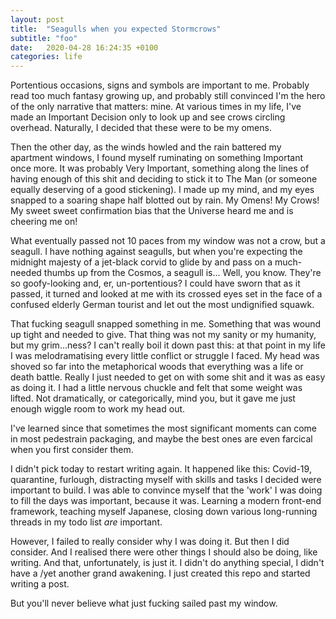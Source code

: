 ```yaml
---
layout: post
title:  "Seagulls when you expected Stormcrows"
subtitle: "foo"
date:   2020-04-28 16:24:35 +0100
categories: life
---
```

Portentious occasions, signs and symbols are important to me. Probably read too much fantasy growing up, and probably still convinced I'm the hero of the only narrative that matters: mine. At various times in my life, I've made an Important Decision only to look up and see crows circling overhead. Naturally, I decided that these were to be my omens.

Then the other day, as the winds howled and the rain battered my apartment windows, I found myself ruminating on something Important once more. It was probably Very Important, something along the lines of having enough of this shit and deciding to stick it to The Man (or someone equally deserving of a good stickening). I made up my mind, and my eyes snapped to a soaring shape half blotted out by rain. My Omens! My Crows! My sweet sweet confirmation bias that the Universe heard me and is cheering me on!

What eventually passed not 10 paces from my window was not a crow, but a seagull. I have nothing against seagulls, but when you're expecting the midnight majesty of a jet-black corvid to glide by and pass on a much-needed thumbs up from the Cosmos, a seagull is... Well, you know. They're so goofy-looking and, er, un-portentious? I could have sworn that as it passed, it turned and looked at me with its crossed eyes set in the face of a confused elderly German tourist and let out the most undignified squawk.

That fucking seagull snapped something in me. Something that was wound up tight and needed to give. That thing was not my sanity or my humanity, but my grim...ness? I can't really boil it down past this: at that point in my life I was melodramatising every little conflict or struggle I faced. My head was shoved so far into the metaphorical woods that everything was a life or death battle. Really I just needed to get on with some shit and it was as easy as doing it. I had a little nervous chuckle and felt that some weight was lifted. Not dramatically, or categorically, mind you, but it gave me just enough wiggle room to work my head out.

I've learned since that sometimes the most significant moments can come in most pedestrain packaging, and maybe the best ones are even farcical when you first consider them.

I didn't pick today to restart writing again. It happened like this: Covid-19, quarantine, furlough, distracting myself with skills and tasks I decided were important to build. I was able to convince myself that the 'work' I was doing to fill the days was important, because it was. Learning a modern front-end framework, teaching myself Japanese, closing down various long-running threads in my todo list _are_ important.

However, I failed to really consider why I was doing it. But then I did consider. And I realised there were other things I should also be doing, like writing. And that, unfortunately, is just it. I didn't do anything special, I didn't have a /yet another grand awakening. I just created this repo and started writing a post.

But you'll never believe what just fucking sailed past my window.